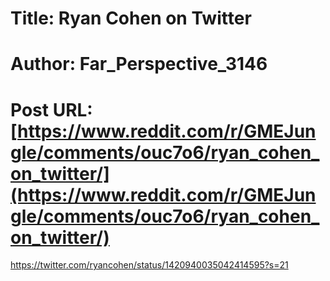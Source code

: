 # Title: Ryan Cohen on Twitter
# Author: Far_Perspective_3146
# Post URL: [https://www.reddit.com/r/GMEJungle/comments/ouc7o6/ryan_cohen_on_twitter/](https://www.reddit.com/r/GMEJungle/comments/ouc7o6/ryan_cohen_on_twitter/)


https://twitter.com/ryancohen/status/1420940035042414595?s=21
